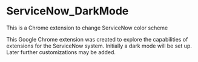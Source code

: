 # ServiceNow_DarkMode
This is a Chrome extension to change ServiceNow color scheme

This Google Chrome extension was created to explore the capabilities of extensions for the ServiceNow system.
Initially a dark mode will be set up. Later further customizations may be added.
